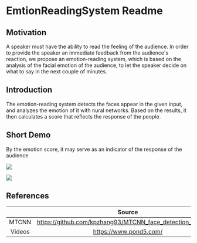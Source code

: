# EmtionReadingSystem Readme

## Motivation
A speaker must have the ability to read the feeling of the audience. In order to provide the speaker an immediate feedback from the audience's reaction, we propose an emotion-reading system, which is based on the analysis of the facial emotion of the audience, to let the speaker decide on what to say in the next couple of minutes. 

## Introduction
The emotion-reading system detects the faces appear in the given input, and analyzes the emotion of it with nural networks. Based on the results, it then calculates a score that reflects the response of the people.



## Short Demo

By the emotion score, it may serve as an indicator of the response of the audience  

![](https://i.imgur.com/9GluFVv.gif)   
    

![](https://i.imgur.com/PsaEQRj.gif)




## References
|              | Source                                                                                                             |
| :----------------: | :----------------------------------------------------------------------------------------------------------------: |
| MTCNN              | https://github.com/kpzhang93/MTCNN_face_detection_alignment |
| Videos              | https://www.pond5.com/ |